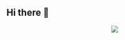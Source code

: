 ## Hi there 👋

<div align="center"> <img src="https://metrics.lecoq.io/wifiBlack?template=classic&config.timezone=Asia%2FShanghai"> </div>

<!--
**wifiBlack/wifiBlack** is a ✨ _special_ ✨ repository because its `README.md` (this file) appears on your GitHub profile.

Here are some ideas to get you started:

- 🔭 I’m currently working on ...
- 🌱 I’m currently learning ...
- 👯 I’m looking to collaborate on ...
- 🤔 I’m looking for help with ...
- 💬 Ask me about ...
- 📫 How to reach me: ...
- 😄 Pronouns: ...
- ⚡ Fun fact: ...
-->
